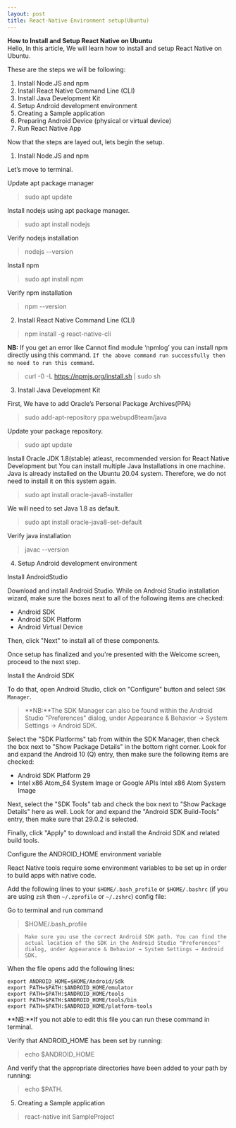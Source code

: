 ```yaml
---
layout: post
title: React-Native Environment setup(Ubuntu)
---
```


**How to Install and Setup React Native on Ubuntu**<br>
Hello, In this article, We will learn how to install and setup React Native on Ubuntu.

These are the steps we will be following:

1. Install Node.JS and npm
2. Install React Native Command Line (CLI)
3. Install Java Development Kit
4. Setup Android development environment
5. Creating a Sample application
6. Preparing Android Device (physical or virtual device)
7. Run React Native App

Now that the steps are layed out, lets begin the setup.

1. Install Node.JS and npm

Let’s move to terminal.

Update apt package manager

> sudo apt update 

Install nodejs using apt package manager.

> sudo apt install nodejs

Verify nodejs installation

> nodejs --version


Install npm

> sudo apt install npm

Verify npm installation

> npm --version

2. Install React Native Command Line (CLI)

> npm install -g react-native-cli

**NB:** If you get an error like Cannot find module ‘npmlog’ you can install npm directly using this command. `If the above command run successfully then no need to run this command`.

> curl -0 -L https://npmjs.org/install.sh | sudo sh

3. Install Java Development Kit

First, We have to add Oracle’s Personal Package Archives(PPA)

> sudo add-apt-repository ppa:webupd8team/java

Update your package repository.

> sudo apt update

Install Oracle JDK 1.8(stable) atleast, recommended version for React Native Development but You can install multiple Java Installations in one machine. Java is already installed on the Ubuntu 20.04 system. Therefore, we do not need to install it on this system again.

> sudo apt install oracle-java8-installer

We will need to set Java 1.8 as default.

> sudo apt install oracle-java8-set-default

Verify java installation

> javac --version

4. Setup Android development environment

Install AndroidStudio

Download and install Android Studio. While on Android Studio installation wizard, make sure the boxes next to all of the following items are checked:

- Android SDK
- Android SDK Platform
- Android Virtual Device

Then, click "Next" to install all of these components.

Once setup has finalized and you're presented with the Welcome screen, proceed to the next step.

Install the Android SDK

To do that, open Android Studio, click on "Configure" button and select `SDK Manager`.

> **NB:**The SDK Manager can also be found within the Android Studio "Preferences" dialog, under Appearance & Behavior → System Settings → Android SDK.

Select the "SDK Platforms" tab from within the SDK Manager, then check the box next to "Show Package Details" in the bottom right corner. Look for and expand the Android 10 (Q) entry, then make sure the following items are checked:

- Android SDK Platform 29
- Intel x86 Atom_64 System Image or Google APIs Intel x86 Atom System Image

Next, select the "SDK Tools" tab and check the box next to "Show Package Details" here as well. Look for and expand the "Android SDK Build-Tools" entry, then make sure that 29.0.2 is selected.

Finally, click "Apply" to download and install the Android SDK and related build tools.

Configure the ANDROID_HOME environment variable

React Native tools require some environment variables to be set up in order to build apps with native code.

Add the following lines to your `$HOME/.bash_profile` or `$HOME/.bashrc` (if you are using `zsh` then `~/.zprofile` or `~/.zshrc`) config file:

Go to terminal and run command

> $HOME/.bash_profile 

> `Make sure you use the correct Android SDK path. You can find the actual location of the SDK in the Android Studio "Preferences" dialog, under Appearance & Behavior → System Settings → Android SDK.`


When the file opens add the following lines:

```
export ANDROID_HOME=$HOME/Android/Sdk
export PATH=$PATH:$ANDROID_HOME/emulator
export PATH=$PATH:$ANDROID_HOME/tools
export PATH=$PATH:$ANDROID_HOME/tools/bin
export PATH=$PATH:$ANDROID_HOME/platform-tools
```

 **NB:**If you not able to edit this file you can run these command in terminal.

Verify that ANDROID_HOME has been set by running:

> echo $ANDROID_HOME 

And verify that the appropriate directories have been added to your path by running:

> echo $PATH.

5. Creating a Sample application

> react-native init SampleProject

